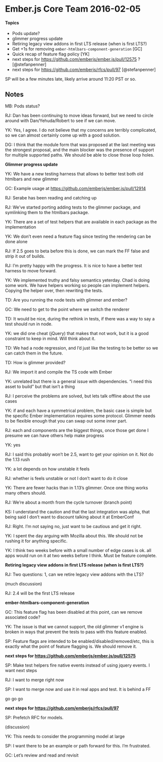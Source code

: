 Ember.js Core Team 2016-02-05
=============================

#### Topics

-   Pods update?
-   glimmer progress update
-   Retiring legacy view addons in first LTS release (when is first LTS?)
-   Get +1s for removing `ember-htmlbars-component-generation` \[GC\]
-   Quick recap of feature flag policy \[YK\]
-   next steps for https://github.com/emberjs/ember.js/pull/12575 ? <span class="citation" data-cites="stefanpenner">\[@stefanpenner\]</span>
-   next steps for https://github.com/emberjs/rfcs/pull/97 <span class="citation" data-cites="stefanpenner">\[@stefanpenner\]</span>

SP will be a few minutes late, likely arrive around 11:20 PST or so.

Notes
-----

MB: Pods status?

RJ: Dan has been continuing to move ideas forward, but we need to circle around with Dan/Yehuda/Robert to see if we can move.

YK: Yes, I agree. I do not believe that my concerns are terribly complicated, so we can almost certainly come up with a good solution.

DG: I think that the module form that was proposed at the last meeting was the strongest proposal, and the main blocker was the presence of support for multiple supported paths. We should be able to close those loop holes.

**Glimmer progress update**

YK: We have a new testing harness that allows to better test both old htmlbars and new glimmer

GC: Example usage at https://github.com/emberjs/ember.js/pull/12914

RJ: Serabe has been reading and catching up

RJ: We’ve started porting adding tests to the glimmer package, and symlinking them to the htmlbars package.

YK: There are a set of test helpers that are available in each package as the implementation

YK: We don’t even need a feature flag since testing the rendering can be done alone

RJ: If 2.5 goes to beta before this is done, we can mark the FF false and strip it out of builds.

RJ: I’m pretty happy with the progress. It is nice to have a better test harness to move forward.

YK: We implemented truthy and falsy semantics yeterday. Chad is doing some work. We have helpers working so people can implement helpers. Copying the helper over, then rewriting the tests.

TD: Are you running the node tests with glimmer and ember?

GC: We need to get to the point where we switch the renderer

TD: It would be nice, during the rethink in tests, if there was a way to say a test should run in node.

YK: we did one cheat (jQuery) that makes that not work, but it is a good constraint to keep in mind. Will think about it.

TD: We had a node regression, and I’d just like the testing to be better so we can catch them in the future.

TD: How is glimmer provided?

RJ: We import it and compile the TS code with Ember

YK: unrelated but there is a general issue with dependencies. “i need this asset to build” but that isn’t a thing

RJ: I perceive the problems are solved, but lets talk offline about the use cases

YK: if and each have a symmetrical problem, the basic case is simple but the specific Ember implementation requires some protocol. Glimmer needs to be flexible enough that you can swap out some inner part.

RJ: each and components are the biggest things, once those get done I presume we can have others help make progress

YK: yes

RJ: I said this probably won’t be 2.5, want to get your opinion on it. Not do the 1.13 rush

YK: a lot depends on how unstable it feels

RJ: whether is feels unstable or not I don’t want to do it close

YK: There are fewer hacks than in 1.13’s glimmer. Once one thing works many others should.

RJ: We’re about a month from the cycle turnover (branch point)

KS: I understand the caution and that the last integration was alpha, that being said I don’t want to discount talking about it at EmberConf

RJ: Right. I’m not saying no, just want to be cautious and get it right.

YK: I spent the day arguing with Mozilla about this. We should not be rushing it for anything specific.

YK: I think two weeks before with a small number of edge cases is ok. all apps would run on it at two weeks before I think. Must be feature complete.

**Retiring legacy view addons in first LTS release (when is first LTS?)**

RJ: Two questions: 1, can we retire legacy view addons with the LTS?

(much discussion)

RJ: 2.4 will be the first LTS release

**ember-htmlbars-component-generation**

GC: This feature flag has been disabled at this point, can we remove associated code?

YK: The issue is that we cannot support, the old glimmer v1 engine is broken in ways that prevent the tests to pass with this feature enabled.

SP: Feature flags are intended to be enabled/disabled/removed/etc, this is exactly what the point of feature flagging is. We should remove it.

**next steps for https://github.com/emberjs/ember.js/pull/12575**

SP: Make test helpers fire native events instead of using jquery events. I want next steps

RJ: I want to merge right now

SP: I want to merge now and use it in real apps and test. It is behind a FF

go go go

**next steps for https://github.com/emberjs/rfcs/pull/97**

SP: Prefetch RFC for models.

(discussion)

YK: This needs to consider the programming model at large

SP: I want there to be an example or path forward for this. I’m frustrated.

GC: Let’s review and read and revisit
